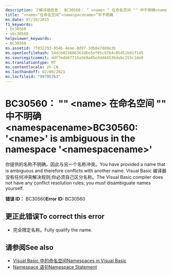 ```yaml
---
description: 了解详细信息： BC30560： " <name> " 在命名空间 "" 中不明确<namespacename>
title: “<name>”在命名空间“<namespacename>”中不明确
ms.date: 07/20/2015
f1_keywords:
- bc30560
- vbc30560
helpviewer_keywords:
- BC30560
ms.assetid: 7f032293-054b-4eae-8d97-3db8e7ddde3b
ms.openlocfilehash: 54dcb023606363d6e5ef95c9764c05d51b91f145
ms.sourcegitcommit: ddf7edb67715a5b9a45e3dd44536dabc153c1de0
ms.translationtype: MT
ms.contentlocale: zh-CN
ms.lasthandoff: 02/06/2021
ms.locfileid: "99795763"
---
```

# <a name="bc30560-name-is-ambiguous-in-the-namespace-namespacename"></a><span data-ttu-id="76e35-103">BC30560： "" \<name> 在命名空间 "" 中不明确 \<namespacename></span><span class="sxs-lookup"><span data-stu-id="76e35-103">BC30560: '\<name>' is ambiguous in the namespace '\<namespacename>'</span></span>

<span data-ttu-id="76e35-104">你提供的名称不明确，因此与另一个名称冲突。</span><span class="sxs-lookup"><span data-stu-id="76e35-104">You have provided a name that is ambiguous and therefore conflicts with another name.</span></span> <span data-ttu-id="76e35-105">Visual Basic 编译器没有任何冲突解决规则;你必须自己区分名称。</span><span class="sxs-lookup"><span data-stu-id="76e35-105">The Visual Basic compiler does not have any conflict resolution rules; you must disambiguate names yourself.</span></span>

 <span data-ttu-id="76e35-106">**错误 ID：** BC30560</span><span class="sxs-lookup"><span data-stu-id="76e35-106">**Error ID:** BC30560</span></span>

## <a name="to-correct-this-error"></a><span data-ttu-id="76e35-107">更正此错误</span><span class="sxs-lookup"><span data-stu-id="76e35-107">To correct this error</span></span>

- <span data-ttu-id="76e35-108">完全限定名称。</span><span class="sxs-lookup"><span data-stu-id="76e35-108">Fully qualify the name.</span></span>

## <a name="see-also"></a><span data-ttu-id="76e35-109">请参阅</span><span class="sxs-lookup"><span data-stu-id="76e35-109">See also</span></span>

- [<span data-ttu-id="76e35-110">Visual Basic 中的命名空间</span><span class="sxs-lookup"><span data-stu-id="76e35-110">Namespaces in Visual Basic</span></span>](../../programming-guide/program-structure/namespaces.md)
- [<span data-ttu-id="76e35-111">Namespace 语句</span><span class="sxs-lookup"><span data-stu-id="76e35-111">Namespace Statement</span></span>](../statements/namespace-statement.md)
